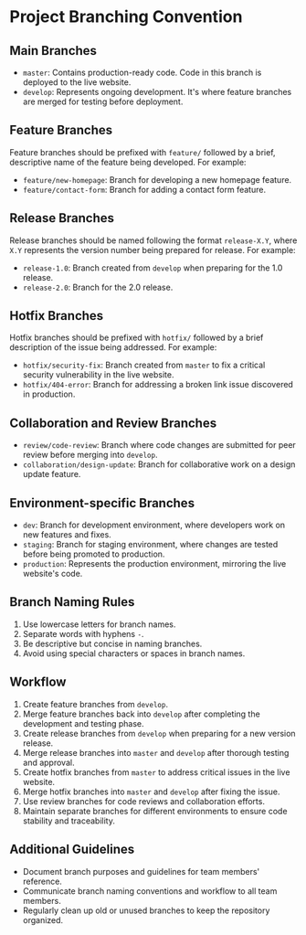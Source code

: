 # Project Branching Convention

## Main Branches

- `master`: Contains production-ready code. Code in this branch is deployed to the live website.
- `develop`: Represents ongoing development. It's where feature branches are merged for testing before deployment.

## Feature Branches

Feature branches should be prefixed with `feature/` followed by a brief, descriptive name of the feature being developed. For example:
- `feature/new-homepage`: Branch for developing a new homepage feature.
- `feature/contact-form`: Branch for adding a contact form feature.

## Release Branches

Release branches should be named following the format `release-X.Y`, where `X.Y` represents the version number being prepared for release. For example:
- `release-1.0`: Branch created from `develop` when preparing for the 1.0 release.
- `release-2.0`: Branch for the 2.0 release.

## Hotfix Branches

Hotfix branches should be prefixed with `hotfix/` followed by a brief description of the issue being addressed. For example:
- `hotfix/security-fix`: Branch created from `master` to fix a critical security vulnerability in the live website.
- `hotfix/404-error`: Branch for addressing a broken link issue discovered in production.

## Collaboration and Review Branches

- `review/code-review`: Branch where code changes are submitted for peer review before merging into `develop`.
- `collaboration/design-update`: Branch for collaborative work on a design update feature.

## Environment-specific Branches

- `dev`: Branch for development environment, where developers work on new features and fixes.
- `staging`: Branch for staging environment, where changes are tested before being promoted to production.
- `production`: Represents the production environment, mirroring the live website's code.

## Branch Naming Rules

1. Use lowercase letters for branch names.
2. Separate words with hyphens `-`.
3. Be descriptive but concise in naming branches.
4. Avoid using special characters or spaces in branch names.

## Workflow

1. Create feature branches from `develop`.
2. Merge feature branches back into `develop` after completing the development and testing phase.
3. Create release branches from `develop` when preparing for a new version release.
4. Merge release branches into `master` and `develop` after thorough testing and approval.
5. Create hotfix branches from `master` to address critical issues in the live website.
6. Merge hotfix branches into `master` and `develop` after fixing the issue.
7. Use review branches for code reviews and collaboration efforts.
8. Maintain separate branches for different environments to ensure code stability and traceability.

## Additional Guidelines

- Document branch purposes and guidelines for team members' reference.
- Communicate branch naming conventions and workflow to all team members.
- Regularly clean up old or unused branches to keep the repository organized.
